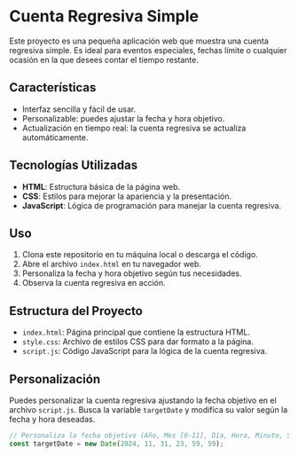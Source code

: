# Cuenta Regresiva Simple

Este proyecto es una pequeña aplicación web que muestra una cuenta regresiva simple. Es ideal para eventos especiales, fechas límite o cualquier ocasión en la que desees contar el tiempo restante.

## Características

- Interfaz sencilla y fácil de usar.
- Personalizable: puedes ajustar la fecha y hora objetivo.
- Actualización en tiempo real: la cuenta regresiva se actualiza automáticamente.

## Tecnologías Utilizadas

- **HTML**: Estructura básica de la página web.
- **CSS**: Estilos para mejorar la apariencia y la presentación.
- **JavaScript**: Lógica de programación para manejar la cuenta regresiva.

## Uso

1. Clona este repositorio en tu máquina local o descarga el código.
2. Abre el archivo `index.html` en tu navegador web.
3. Personaliza la fecha y hora objetivo según tus necesidades.
4. Observa la cuenta regresiva en acción.

## Estructura del Proyecto

- `index.html`: Página principal que contiene la estructura HTML.
- `style.css`: Archivo de estilos CSS para dar formato a la página.
- `script.js`: Código JavaScript para la lógica de la cuenta regresiva.

## Personalización

Puedes personalizar la cuenta regresiva ajustando la fecha objetivo en el archivo `script.js`. Busca la variable `targetDate` y modifica su valor según la fecha y hora deseadas.

```javascript
// Personaliza la fecha objetivo (Año, Mes [0-11], Día, Hora, Minuto, Segundo)
const targetDate = new Date(2024, 11, 31, 23, 59, 59);


